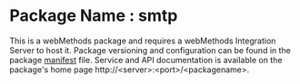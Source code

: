 # Package Name : smtp
This is a webMethods package and requires a webMethods Integration Server to host it. Package versioning and configuration can be found in the package [manifest](./smtp/manifest.v3) file. Service and API documentation is available on the package's home page http://&lt;server&gt;:&lt;port&gt;/&lt;packagename>.